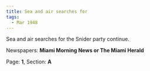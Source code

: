 ```yaml
---  
title: Sea and air searches for  
tags:  
  - Mar 1948  
---  
```

  
Sea and air searches for the Snider party continue.  
  
Newspapers: **Miami Morning News or The Miami Herald**  
  
Page: **1**, Section: **A** 
